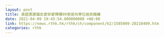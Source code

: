 ```yaml
---
layout: post
title: 袁國勇建議友愛邨愛暉樓09室座向單位居民撤離
date: 2021-04-09 19:45:54.000000000 +08:00
link: https://news.rthk.hk/rthk/ch/component/k2/1585009-20210409.htm
categories: rthk
---
```



